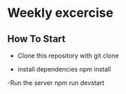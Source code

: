 # Weekly excercise

## How To Start

- Clone this repository with git clone

- install dependencies npm install

-Run the server npm run devstart


